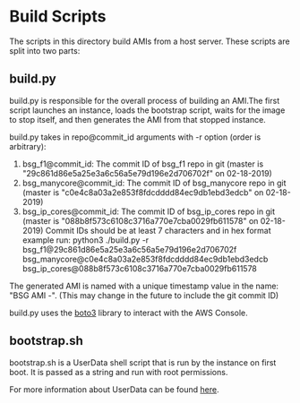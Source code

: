 # Build Scripts

The scripts in this directory build AMIs from a host server. These scripts are
split into two parts: 

## build.py

build.py is responsible for the overall process of building an AMI.The first
script launches an instance, loads the bootstrap script, waits for the image to
stop itself, and then generates the AMI from that stopped instance.

build.py takes in repo@commit_id arguments with -r option (order is arbitrary): 
1. bsg_f1@commit_id: The commit ID of bsg_f1 repo in git	(master is "29c861d86e5a25e3a6c56a5e79d196e2d706702f" on 02-18-2019)
2. bsg_manycore@commit_id: The commit ID of bsg_manycore repo in git (master is "c0e4c8a03a2e853f8fdcdddd84ec9db1ebd3edcb" on 02-18-2019)
3. bsg_ip_cores@commit_id: The commit ID of bsg_ip_cores repo in git (master is "088b8f573c6108c3716a770e7cba0029fb611578" on 02-18-2019)
Commit IDs should be at least 7 characters and in hex format 
example run: python3 ./build.py -r bsg_f1@29c861d86e5a25e3a6c56a5e79d196e2d706702f bsg_manycore@c0e4c8a03a2e853f8fdcdddd84ec9db1ebd3edcb bsg_ip_cores@088b8f573c6108c3716a770e7cba0029fb611578


The generated AMI is named with a unique timestamp value in the name: 
"BSG AMI <Year><Month><Day>-<Hour><Minute><Second>". (This may change in the
future to include the git commit ID)

build.py uses the [boto3](https://boto3.amazonaws.com/v1/documentation/api/latest/index.html)
library to interact with the AWS Console.

## bootstrap.sh

bootstrap.sh is a UserData shell script that is run by the instance on first
boot. It is passed as a string and run with root permissions.

For more information about UserData can be found
[here](https://docs.aws.amazon.com/AWSEC2/latest/UserGuide/user-data.html).




